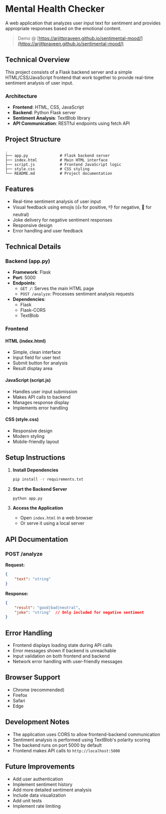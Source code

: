 # Mental Health Checker

A web application that analyzes user input text for sentiment and provides appropriate responses based on the emotional content.

> Demo @ [https://arjittpraveen.github.io/sentimental-mood/](https://arjittpraveen.github.io/sentimental-mood/)

## Technical Overview

This project consists of a Flask backend server and a simple HTML/CSS/JavaScript frontend that work together to provide real-time sentiment analysis of user input.

### Architecture

- **Frontend**: HTML, CSS, JavaScript
- **Backend**: Python Flask server
- **Sentiment Analysis**: TextBlob library
- **API Communication**: RESTful endpoints using fetch API

## Project Structure

```
.
├── app.py              # Flask backend server
├── index.html          # Main HTML interface
├── script.js           # Frontend JavaScript logic
├── style.css           # CSS styling
└── README.md           # Project documentation
```

## Features

- Real-time sentiment analysis of user input
- Visual feedback using emojis (👍 for positive, 👎 for negative, 🍆 for neutral)
- Joke delivery for negative sentiment responses
- Responsive design
- Error handling and user feedback

## Technical Details

### Backend (app.py)

- **Framework**: Flask
- **Port**: 5000
- **Endpoints**:
  - `GET /`: Serves the main HTML page
  - `POST /analyze`: Processes sentiment analysis requests
- **Dependencies**:
  - Flask
  - Flask-CORS
  - TextBlob

### Frontend

#### HTML (index.html)
- Simple, clean interface
- Input field for user text
- Submit button for analysis
- Result display area

#### JavaScript (script.js)
- Handles user input submission
- Makes API calls to backend
- Manages response display
- Implements error handling

#### CSS (style.css)
- Responsive design
- Modern styling
- Mobile-friendly layout

## Setup Instructions

1. **Install Dependencies**
   ```bash
   pip install -r requirements.txt
   ```

2. **Start the Backend Server**
   ```bash
   python app.py
   ```

3. **Access the Application**
   - Open `index.html` in a web browser
   - Or serve it using a local server

## API Documentation

### POST /analyze

**Request:**
```json
{
    "text": "string"
}
```

**Response:**
```json
{
    "result": "good|bad|neutral",
    "joke": "string"  // Only included for negative sentiment
}
```

## Error Handling

- Frontend displays loading state during API calls
- Error messages shown if backend is unreachable
- Input validation on both frontend and backend
- Network error handling with user-friendly messages

## Browser Support

- Chrome (recommended)
- Firefox
- Safari
- Edge

## Development Notes

- The application uses CORS to allow frontend-backend communication
- Sentiment analysis is performed using TextBlob's polarity scoring
- The backend runs on port 5000 by default
- Frontend makes API calls to `http://localhost:5000`

## Future Improvements

- Add user authentication
- Implement sentiment history
- Add more detailed sentiment analysis
- Include data visualization
- Add unit tests
- Implement rate limiting 